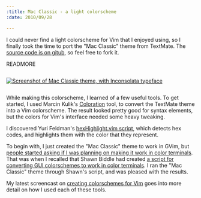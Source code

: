 ```yaml
--- 
:title: Mac Classic - a light colorscheme
:date: 2010/09/28

---
```


I could never find a light colorscheme for Vim that I enjoyed using, so I finally took the time to port the "Mac Classic" theme from TextMate. The [source code is on gitub][github], so feel free to fork it.

[github]: http://github.com/nelstrom/vim-mac-classic-theme

READMORE

<a href="http://github.com/nelstrom/vim-mac-classic-theme">
  <img src="http://vimcasts.org/images/blog/mac_classic.png" style="margin:1em 0;" title="Screenshot of Mac Classic theme, with Inconsolata typeface"/>
</a>

While making this colorscheme, I learned of a few useful tools. To get started, I used Marcin Kulik's [Coloration][col] tool, to convert the TextMate theme into a Vim colorscheme. The result looked pretty good for syntax elements, but the colors for Vim's interface needed some heavy tweaking.

I discovered Yuri Feldman's [hexHighlight.vim script][hex], which detects hex codes, and highlights them with the color that they represent.

To begin with, I just created the "Mac Classic" theme to work in GVim, but [people started asking if I was planning on making it work in color terminals][256Q]. That was when I recalled that Shawn Biddle had created [a script for converting GUI colorschemes to work in color terminals][cterm]. I ran the "Mac Classic" theme through Shawn's script, and was pleased with the results.

My latest screencast on [creating colorschemes for Vim](/e/25) goes into more detail on how I used each of these tools.

[col]: http://coloration.sickill.net/
[hex]: http://www.vim.org/scripts/script.php?script_id=2937
[cterm]: http://shawncplus.github.com/Vim-toCterm/
[256Q]: http://twitter.com/claytron/status/25113763230
